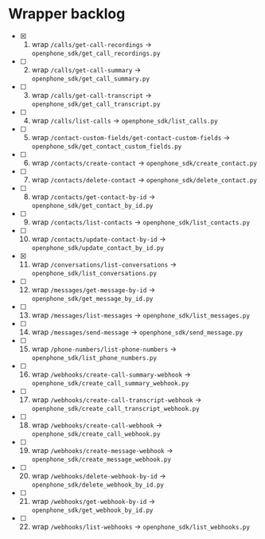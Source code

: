 # Wrapper backlog
- [x] 1. wrap `/calls/get-call-recordings` → `openphone_sdk/get_call_recordings.py`
- [ ] 2. wrap `/calls/get-call-summary` → `openphone_sdk/get_call_summary.py`
- [ ] 3. wrap `/calls/get-call-transcript` → `openphone_sdk/get_call_transcript.py`
- [ ] 4. wrap `/calls/list-calls` → `openphone_sdk/list_calls.py`
- [ ] 5. wrap `/contact-custom-fields/get-contact-custom-fields` → `openphone_sdk/get_contact_custom_fields.py`
- [ ] 6. wrap `/contacts/create-contact` → `openphone_sdk/create_contact.py`
- [ ] 7. wrap `/contacts/delete-contact` → `openphone_sdk/delete_contact.py`
- [ ] 8. wrap `/contacts/get-contact-by-id` → `openphone_sdk/get_contact_by_id.py`
- [ ] 9. wrap `/contacts/list-contacts` → `openphone_sdk/list_contacts.py`
- [ ] 10. wrap `/contacts/update-contact-by-id` → `openphone_sdk/update_contact_by_id.py`
- [x] 11. wrap `/conversations/list-conversations` → `openphone_sdk/list_conversations.py`
- [ ] 12. wrap `/messages/get-message-by-id` → `openphone_sdk/get_message_by_id.py`
- [ ] 13. wrap `/messages/list-messages` → `openphone_sdk/list_messages.py`
- [ ] 14. wrap `/messages/send-message` → `openphone_sdk/send_message.py`
- [ ] 15. wrap `/phone-numbers/list-phone-numbers` → `openphone_sdk/list_phone_numbers.py`
- [ ] 16. wrap `/webhooks/create-call-summary-webhook` → `openphone_sdk/create_call_summary_webhook.py`
- [ ] 17. wrap `/webhooks/create-call-transcript-webhook` → `openphone_sdk/create_call_transcript_webhook.py`
- [ ] 18. wrap `/webhooks/create-call-webhook` → `openphone_sdk/create_call_webhook.py`
- [ ] 19. wrap `/webhooks/create-message-webhook` → `openphone_sdk/create_message_webhook.py`
- [ ] 20. wrap `/webhooks/delete-webhook-by-id` → `openphone_sdk/delete_webhook_by_id.py`
- [ ] 21. wrap `/webhooks/get-webhook-by-id` → `openphone_sdk/get_webhook_by_id.py`
- [ ] 22. wrap `/webhooks/list-webhooks` → `openphone_sdk/list_webhooks.py`
